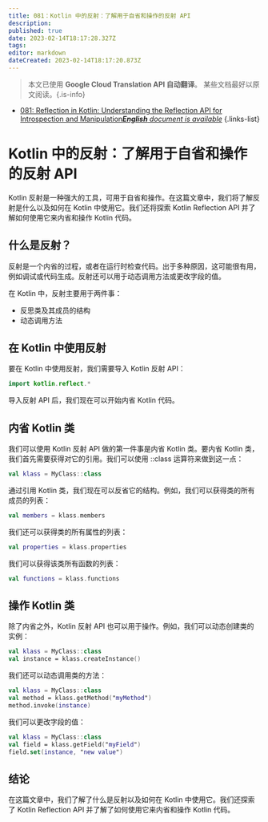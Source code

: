 ```yaml
---
title: 081：Kotlin 中的反射：了解用于自省和操作的反射 API
description: 
published: true
date: 2023-02-14T18:17:28.327Z
tags: 
editor: markdown
dateCreated: 2023-02-14T18:17:20.873Z
---
```


> 本文已使用 **Google Cloud Translation API 自动翻译**。
某些文档最好以原文阅读。{.is-info}



- [081: Reflection in Kotlin: Understanding the Reflection API for Introspection and Manipulation***English** document is available*](/en/Knowledge-base/Kotlin/Learning/081-reflection-in-kotlin-understanding-the-reflection-api-for-introspection-and-manipulation)
{.links-list}


# Kotlin 中的反射：了解用于自省和操作的反射 API

Kotlin 反射是一种强大的工具，可用于自省和操作。在这篇文章中，我们将了解反射是什么以及如何在 Kotlin 中使用它。我们还将探索 Kotlin Reflection API 并了解如何使用它来内省和操作 Kotlin 代码。

## 什么是反射？

反射是一个内省的过程，或者在运行时检查代码。出于多种原因，这可能很有用，例如调试或代码生成。反射还可以用于动态调用方法或更改字段的值。

在 Kotlin 中，反射主要用于两件事：

* 反思类及其成员的结构
* 动态调用方法

## 在 Kotlin 中使用反射

要在 Kotlin 中使用反射，我们需要导入 Kotlin 反射 API：

```kotlin
import kotlin.reflect.*
```

导入反射 API 后，我们现在可以开始内省 Kotlin 代码。

## 内省 Kotlin 类

我们可以使用 Kotlin 反射 API 做的第一件事是内省 Kotlin 类。要内省 Kotlin 类，我们首先需要获得对它的引用。我们可以使用 ::class 运算符来做到这一点：

```kotlin
val klass = MyClass::class
```

通过引用 Kotlin 类，我们现在可以反省它的结构。例如，我们可以获得类的所有成员的列表：

```kotlin
val members = klass.members
```

我们还可以获得类的所有属性的列表：

```kotlin
val properties = klass.properties
```

我们可以获得该类所有函数的列表：

```kotlin
val functions = klass.functions
```

## 操作 Kotlin 类

除了内省之外，Kotlin 反射 API 也可以用于操作。例如，我们可以动态创建类的实例：

```kotlin
val klass = MyClass::class
val instance = klass.createInstance()
```

我们还可以动态调用类的方法：

```kotlin
val klass = MyClass::class
val method = klass.getMethod("myMethod")
method.invoke(instance)
```

我们可以更改字段的值：

```kotlin
val klass = MyClass::class
val field = klass.getField("myField")
field.set(instance, "new value")
```

## 结论

在这篇文章中，我们了解了什么是反射以及如何在 Kotlin 中使用它。我们还探索了 Kotlin Reflection API 并了解了如何使用它来内省和操作 Kotlin 代码。
